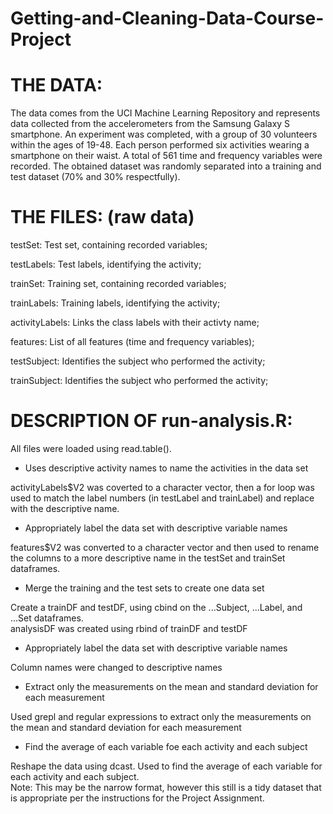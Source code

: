 # Getting-and-Cleaning-Data-Course-Project

THE DATA:
=================================
The data comes from the UCI Machine Learning Repository and represents data collected from the accelerometers from the Samsung Galaxy S smartphone.  An experiment was completed, with a group of 30 volunteers within the ages of 19-48.  Each person performed six activities wearing a smartphone on their waist.  A total of 561 time and frequency variables were recorded.  The obtained dataset was randomly separated into a training and test dataset (70% and 30% respectfully).


THE FILES: (raw data)
=================================
testSet: Test set, containing recorded variables;

testLabels: Test labels, identifying the activity;

trainSet: Training set, containing recorded variables;

trainLabels: Training labels, identifying the activity;

activityLabels: Links the class labels with their activty name;

features: List of all features (time and frequency variables);

testSubject: Identifies the subject who performed the activity;

trainSubject: Identifies the subject who performed the activity;


DESCRIPTION OF run-analysis.R: 
=================================
All files were loaded using read.table().

- Uses descriptive activity names to name the activities in the data set 

activityLabels$V2 was coverted to a character vector, then a for loop was used to match the label numbers (in testLabel and trainLabel) and replace with the descriptive name.

- Appropriately label the data set with descriptive variable names 

features$V2 was converted to a character vector and then used to rename the columns to a more descriptive name in the testSet and trainSet dataframes.

- Merge the training and the test sets to create one data set 

Create a trainDF and testDF, using cbind on the ...Subject, ...Label, and ...Set dataframes.  
analysisDF was created using rbind of trainDF and testDF

- Appropriately label the data set with descriptive variable names 

Column names were changed to descriptive names

- Extract only the measurements on the mean and standard deviation for each measurement 

Used grepl and regular expressions to extract only the measurements on the mean and standard deviation for each measurement

- Find the average of each variable foe each activity and each subject 

Reshape the data using dcast.  Used to find the average of each variable for each activity and each subject.  
Note: This may be the narrow format, however this still is a tidy dataset that is appropriate per the instructions for the Project Assignment.
